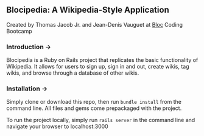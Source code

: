 ## Blocipedia: A Wikipedia-Style Application ##

Created by Thomas Jacob Jr. and Jean-Denis Vauguet at [Bloc](http://bloc.io)
Coding Bootcamp

### Introduction ->

Blocipedia is a Ruby on Rails project that replicates the basic functionality of
Wikipedia. It allows for users to sign up, sign in and out, create wikis, tag
wikis, and browse through a database of other wikis.

### Installation ->

Simply clone or download this repo, then run `bundle install` from the
command line. All files and gems come prepackaged with the project.

To run the project locally, simply run `rails server` in the command line and navigate your browser to localhost:3000
